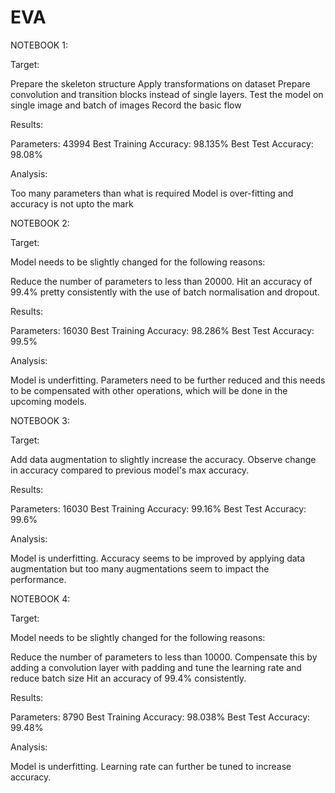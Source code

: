 # EVA

NOTEBOOK 1:

Target:

Prepare the skeleton structure
Apply transformations on dataset
Prepare convolution and transition blocks instead of single layers.
Test the model on single image and batch of images
Record the basic flow

Results:

Parameters: 43994
Best Training Accuracy: 98.135%
Best Test Accuracy: 98.08%

Analysis:

Too many parameters than what is required
Model is over-fitting and accuracy is not upto the mark


NOTEBOOK 2:

Target:

Model needs to be slightly changed for the following reasons:

Reduce the number of parameters to less than 20000.
Hit an accuracy of 99.4% pretty consistently with the use of batch normalisation and dropout.

Results:

Parameters: 16030
Best Training Accuracy: 98.286%
Best Test Accuracy: 99.5%

Analysis:

Model is underfitting.
Parameters need to be further reduced and this needs to be compensated with other operations, which will be done in the upcoming models.


NOTEBOOK 3:

Target:

Add data augmentation to slightly increase the accuracy.
Observe change in accuracy compared to previous model's max accuracy.

Results:

Parameters: 16030
Best Training Accuracy: 99.16%
Best Test Accuracy: 99.6%

Analysis:

Model is underfitting.
Accuracy seems to be improved by applying data augmentation but too many augmentations seem to impact the performance.


NOTEBOOK 4:

Target:

Model needs to be slightly changed for the following reasons:

Reduce the number of parameters to less than 10000. Compensate this by adding a convolution layer with padding and tune the learning rate and reduce batch size
Hit an accuracy of 99.4% consistently.

Results:

Parameters: 8790
Best Training Accuracy: 98.038%
Best Test Accuracy: 99.48%

Analysis:

Model is underfitting.
Learning rate can further be tuned to increase accuracy.
